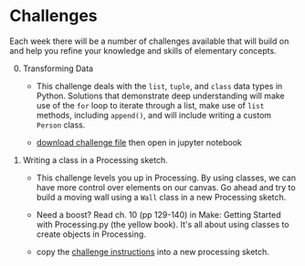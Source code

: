 # Challenges

Each week there will be a number of challenges available that will build on and help you refine your knowledge and skills of elementary concepts.

0. Transforming Data

	- This challenge deals with the `list`, `tuple`, and `class` data types in Python. Solutions that demonstrate deep understanding will make use of the `for` loop to iterate through a list, make use of `list` methods, including `append()`, and will include writing a custom `Person` class.

	- <a href="https://raw.githubusercontent.com/sheamusburns/creative-coding-python-processing/master/challenges/transforming_data__lists_tuples_and_classes.ipynb" download>download challenge file</a> then open in jupyter notebook

1. Writing a class in a Processing sketch.

	- This challenge levels you up in Processing. By using classes, we can have more control over elements on our canvas. Go ahead and try to build a moving wall using a `Wall` class in a new Processing sketch. 

	- Need a boost? Read ch. 10 (pp 129-140) in Make: Getting Started with Processing.py (the yellow book). It's all about using classes to create objects in Processing.

	- copy the <a href="https://raw.githubusercontent.com/sheamusburns/creative-coding-python-processing/master/challenges/wall_class_challenge.py">challenge instructions</a> into a new processing sketch.